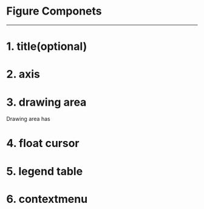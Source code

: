 # Figure Componets
----
# 1. title(optional)
# 2. axis
# 3. drawing area
Drawing area has
# 4. float cursor
# 5. legend table
# 6. contextmenu
